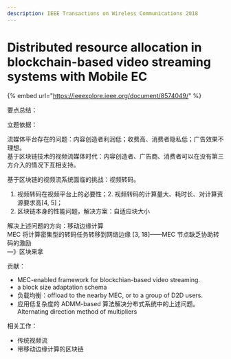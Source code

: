 ```yaml
---
description: IEEE Transactions on Wireless Communications 2018
---
```


# Distributed resource allocation in blockchain-based video streaming systems with Mobile EC

{% embed url="https://ieeexplore.ieee.org/document/8574049/" %}

要点总结：



立题依据：

流媒体平台存在的问题：内容创造者利润低；收费高、消费者隐私低；广告效果不理想。  
基于区块链技术的视频流媒体时代：内容创造者、广告商、消费者可以在没有第三方介入的情况下互相支持。

基于区块链的视频流系统面临的挑战：视频转码。  
1. 视频转码在视频平台上的必要性；2. 视频转码的计算量大、耗时长、对计算资源要求高\[4, 5\]；  
3. 区块链本身的性能问题，解决方案：自适应块大小

解决上述问题的方向：移动边缘计算  
MEC 将计算密集型的转码任务转移到网络边缘 \[3, 18\]——MEC 节点缺乏协助转码的激励  
—》区块来拿

贡献：

* MEC-enabled framework for blockchian-based video streaming.
* a block size adaptation schema 
* 负载均衡：offload to the nearby MEC, or to a group of D2D users.
* 应用低复杂度的 ADMM-based 算法解决分布式系统中的上述问题。Alternating direction method of multipliers

相关工作：

* 传统视频流
* 带移动边缘计算的区块链

